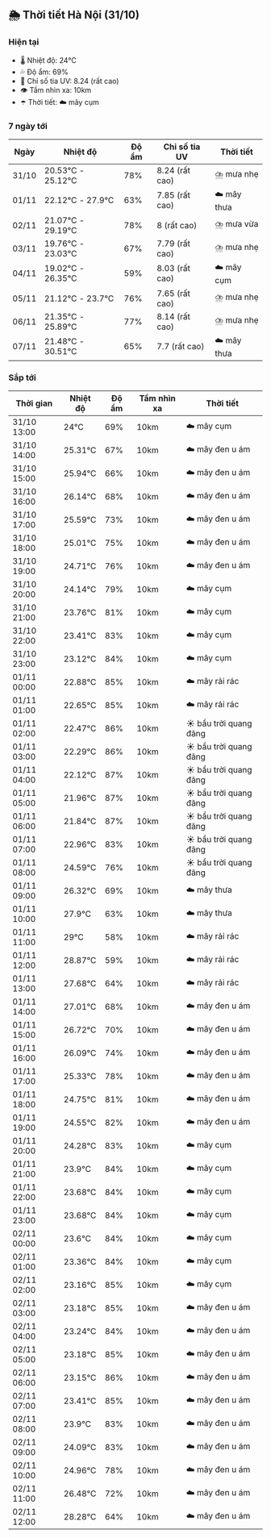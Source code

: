 ## 🌦️ Thời tiết Hà Nội (31/10)

### Hiện tại

- 🌡️ Nhiệt độ: 24℃
- 💦 Độ ẩm: 69%
- 🌟 Chỉ số tia UV: 8.24 (rất cao)
- 👁️ Tầm nhìn xa: 10km
- ☂️ Thời tiết: ☁️ mây cụm

### 7 ngày tới

| Ngày | Nhiệt độ | Độ ẩm | Chỉ số tia UV | Thời tiết |
| --- | --- | --- | --- | --- |
| 31/10 | 20.53℃ - 25.12℃ | 78% | 8.24 (rất cao) | ⛈️ mưa nhẹ |
| 01/11 | 22.12℃ - 27.9℃ | 63% | 7.85 (rất cao) | ☁️ mây thưa |
| 02/11 | 21.07℃ - 29.19℃ | 78% | 8 (rất cao) | ⛈️ mưa vừa |
| 03/11 | 19.76℃ - 23.03℃ | 67% | 7.79 (rất cao) | ⛈️ mưa nhẹ |
| 04/11 | 19.02℃ - 26.35℃ | 59% | 8.03 (rất cao) | ☁️ mây cụm |
| 05/11 | 21.12℃ - 23.7℃ | 76% | 7.65 (rất cao) | ⛈️ mưa nhẹ |
| 06/11 | 21.35℃ - 25.89℃ | 77% | 8.14 (rất cao) | ⛈️ mưa nhẹ |
| 07/11 | 21.48℃ - 30.51℃ | 65% | 7.7 (rất cao) | ☁️ mây thưa |

### Sắp tới

| Thời gian | Nhiệt độ | Độ ẩm | Tầm nhìn xa | Thời tiết |
| --- | --- | --- | --- | --- |
| 31/10 13:00 | 24℃ | 69% | 10km | ☁️ mây cụm |
| 31/10 14:00 | 25.31℃ | 67% | 10km | ☁️ mây đen u ám |
| 31/10 15:00 | 25.94℃ | 66% | 10km | ☁️ mây đen u ám |
| 31/10 16:00 | 26.14℃ | 68% | 10km | ☁️ mây đen u ám |
| 31/10 17:00 | 25.59℃ | 73% | 10km | ☁️ mây đen u ám |
| 31/10 18:00 | 25.01℃ | 75% | 10km | ☁️ mây đen u ám |
| 31/10 19:00 | 24.71℃ | 76% | 10km | ☁️ mây đen u ám |
| 31/10 20:00 | 24.14℃ | 79% | 10km | ☁️ mây cụm |
| 31/10 21:00 | 23.76℃ | 81% | 10km | ☁️ mây cụm |
| 31/10 22:00 | 23.41℃ | 83% | 10km | ☁️ mây cụm |
| 31/10 23:00 | 23.12℃ | 84% | 10km | ☁️ mây cụm |
| 01/11 00:00 | 22.88℃ | 85% | 10km | ☁️ mây rải rác |
| 01/11 01:00 | 22.65℃ | 85% | 10km | ☁️ mây rải rác |
| 01/11 02:00 | 22.47℃ | 86% | 10km | ☀️ bầu trời quang đãng |
| 01/11 03:00 | 22.29℃ | 86% | 10km | ☀️ bầu trời quang đãng |
| 01/11 04:00 | 22.12℃ | 87% | 10km | ☀️ bầu trời quang đãng |
| 01/11 05:00 | 21.96℃ | 87% | 10km | ☀️ bầu trời quang đãng |
| 01/11 06:00 | 21.84℃ | 87% | 10km | ☀️ bầu trời quang đãng |
| 01/11 07:00 | 22.96℃ | 83% | 10km | ☀️ bầu trời quang đãng |
| 01/11 08:00 | 24.59℃ | 76% | 10km | ☀️ bầu trời quang đãng |
| 01/11 09:00 | 26.32℃ | 69% | 10km | ☁️ mây thưa |
| 01/11 10:00 | 27.9℃ | 63% | 10km | ☁️ mây thưa |
| 01/11 11:00 | 29℃ | 58% | 10km | ☁️ mây rải rác |
| 01/11 12:00 | 28.87℃ | 59% | 10km | ☁️ mây rải rác |
| 01/11 13:00 | 27.68℃ | 64% | 10km | ☁️ mây rải rác |
| 01/11 14:00 | 27.01℃ | 68% | 10km | ☁️ mây đen u ám |
| 01/11 15:00 | 26.72℃ | 70% | 10km | ☁️ mây đen u ám |
| 01/11 16:00 | 26.09℃ | 74% | 10km | ☁️ mây đen u ám |
| 01/11 17:00 | 25.33℃ | 78% | 10km | ☁️ mây đen u ám |
| 01/11 18:00 | 24.75℃ | 81% | 10km | ☁️ mây đen u ám |
| 01/11 19:00 | 24.55℃ | 82% | 10km | ☁️ mây đen u ám |
| 01/11 20:00 | 24.28℃ | 83% | 10km | ☁️ mây cụm |
| 01/11 21:00 | 23.9℃ | 84% | 10km | ☁️ mây cụm |
| 01/11 22:00 | 23.68℃ | 84% | 10km | ☁️ mây cụm |
| 01/11 23:00 | 23.68℃ | 84% | 10km | ☁️ mây cụm |
| 02/11 00:00 | 23.6℃ | 84% | 10km | ☁️ mây cụm |
| 02/11 01:00 | 23.36℃ | 84% | 10km | ☁️ mây cụm |
| 02/11 02:00 | 23.16℃ | 85% | 10km | ☁️ mây cụm |
| 02/11 03:00 | 23.18℃ | 85% | 10km | ☁️ mây đen u ám |
| 02/11 04:00 | 23.24℃ | 84% | 10km | ☁️ mây đen u ám |
| 02/11 05:00 | 23.18℃ | 85% | 10km | ☁️ mây đen u ám |
| 02/11 06:00 | 23.15℃ | 86% | 10km | ☁️ mây đen u ám |
| 02/11 07:00 | 23.41℃ | 85% | 10km | ☁️ mây đen u ám |
| 02/11 08:00 | 23.9℃ | 83% | 10km | ☁️ mây đen u ám |
| 02/11 09:00 | 24.09℃ | 83% | 10km | ☁️ mây đen u ám |
| 02/11 10:00 | 24.96℃ | 78% | 10km | ☁️ mây đen u ám |
| 02/11 11:00 | 26.48℃ | 72% | 10km | ☁️ mây đen u ám |
| 02/11 12:00 | 28.28℃ | 64% | 10km | ☁️ mây đen u ám |
